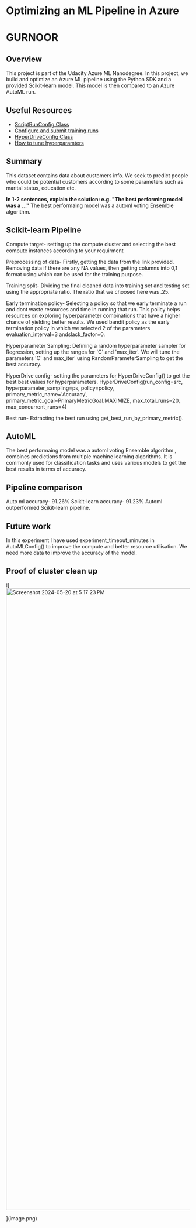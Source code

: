 # Optimizing an ML Pipeline in Azure
# GURNOOR
## Overview
This project is part of the Udacity Azure ML Nanodegree.
In this project, we build and optimize an Azure ML pipeline using the Python SDK and a provided Scikit-learn model.
This model is then compared to an Azure AutoML run.

## Useful Resources
- [ScriptRunConfig Class](https://docs.microsoft.com/en-us/python/api/azureml-core/azureml.core.scriptrunconfig?view=azure-ml-py)
- [Configure and submit training runs](https://docs.microsoft.com/en-us/azure/machine-learning/how-to-set-up-training-targets)
- [HyperDriveConfig Class](https://docs.microsoft.com/en-us/python/api/azureml-train-core/azureml.train.hyperdrive.hyperdriveconfig?view=azure-ml-py)
- [How to tune hyperparamters](https://docs.microsoft.com/en-us/azure/machine-learning/how-to-tune-hyperparameters)


## Summary

This dataset contains data about customers info. We seek to predict people who could be potential customers according to some parameters such as marital status, education etc.

**In 1-2 sentences, explain the solution: e.g. "The best performing model was a ..."**
The best performaing model was a automl voting Ensemble algorithm.

## Scikit-learn Pipeline

Compute target- setting up the compute cluster and selecting the best compute instances according to your requirment

Preprocessing of data- Firstly, getting the data from the link provided. Removing data if there are any NA values, then getting columns into 0,1 format using which can be used for the training purpose.

Training split- Dividing the final cleaned data into training set and testing set using the appropriate ratio. The ratio 
that we choosed here was .25. 

Early termination policy- Selecting a policy so that we early terminate a run and dont waste resources and time in running that run. This policy helps resources on exploring hyperparameter combinations that have a higher chance of yielding better results. We used bandit policy as the early termination policy in which we selected 2 of the parameters evaluation_interval=3 andslack_factor=0.

Hyperparameter Sampling:
Defining a random hyperparameter sampler for Regression, setting up the ranges for 'C' and 'max_iter'. We will tune the parameters 'C' and max_iter' using RandomParameterSampling to get the best accuracy.

HyperDrive config- setting the parameters for HyperDriveConfig() to get the best best values for hyperparameters.
HyperDriveConfig(run_config=src,
      hyperparameter_sampling=ps,
      policy=policy,
      primary_metric_name='Accuracy',
      primary_metric_goal=PrimaryMetricGoal.MAXIMIZE,
      max_total_runs=20,
      max_concurrent_runs=4)

Best run- Extracting the best run using get_best_run_by_primary_metric().


## AutoML

The best performaing model was a automl voting Ensemble algorithm , combines predictions from multiple machine learning algorithms. It is commonly used for classification tasks and uses various models to get the best results in terms of accuracy.


## Pipeline comparison
Auto ml accuracy- 91.26%
Scikit-learn accuracy- 91.23%
Automl outperformed Scikit-learn pipeline. 

## Future work
In this experiment I have used experiment_timeout_minutes in AutoMLConfig() to improve the compute and better resource utilisation.
We need more data to improve the accuracy of the model. 


## Proof of cluster clean up
![
    <img width="1700" alt="Screenshot 2024-05-20 at 5 17 23 PM" src="https://github.com/gurnoor121198/nd00333_AZMLND_Optimizing_a_Pipeline_in_Azure-Starter_Files/assets/62958740/6a89dbef-af90-47c0-8c7a-9938819971e8">

](image.png)
